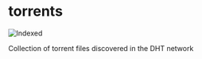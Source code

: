 torrents 
========
![Indexed](https://img.shields.io/badge/indexed-23892-blue)

Collection of torrent files discovered in the DHT network
